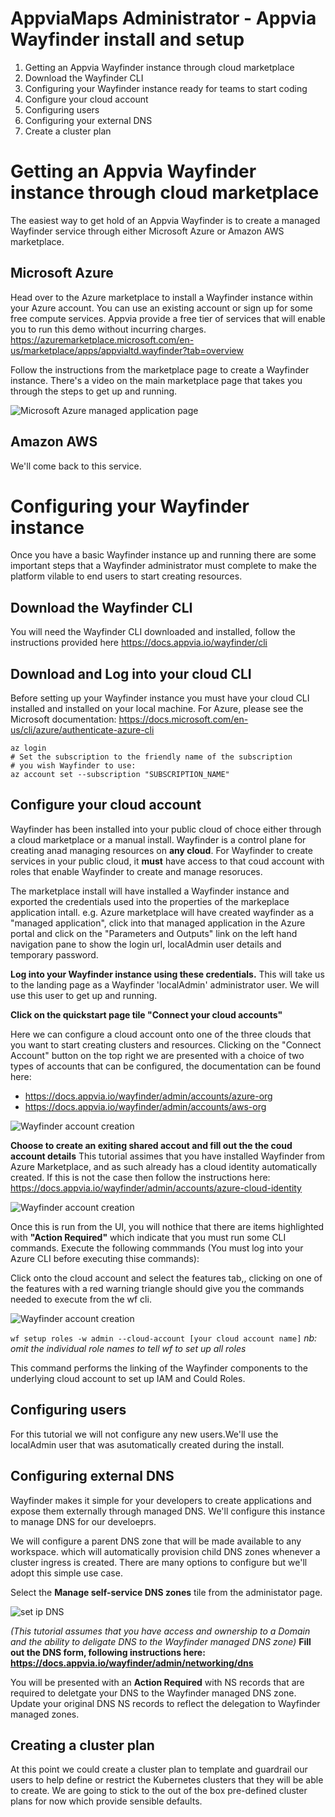 # AppviaMaps Administrator - Appvia Wayfinder install and setup


1. Getting an Appvia Wayfinder instance through cloud marketplace
2. Download the Wayfinder CLI
3. Configuring your Wayfinder instance ready for teams to start coding
4. Configure your cloud account
5. Configuring users
6. Configuring your external DNS
7. Create a cluster plan

# Getting an Appvia Wayfinder instance through cloud marketplace

The easiest way to get hold of an Appvia Wayfinder is to create a managed Wayfinder service through either Microsoft Azure or Amazon AWS marketplace. 

## Microsoft Azure
Head over to the Azure marketplace to install a Wayfinder instance within your Azure account. You can use an existing account or sign up for some free compute services. Appvia provide a free tier of services that will enable you to run this demo without incurring charges.  
https://azuremarketplace.microsoft.com/en-us/marketplace/apps/appvialtd.wayfinder?tab=overview

Follow the instructions from the marketplace page to create a Wayfinder instance. There's a video on the main marketplace page that takes you through the steps to get up and running. 

![Microsoft Azure managed application page](/img/img1.jpeg)

## Amazon AWS
We'll come back to this service. 

# Configuring your Wayfinder instance

Once you have a basic Wayfinder instance up and running there are some important steps that a Wayfinder administrator must complete to make the platform vilable to end users to start creating resources. 

## Download the Wayfinder CLI

You will need the Wayfinder CLI downloaded and installed, follow the instructions provided here https://docs.appvia.io/wayfinder/cli

## Download and Log into your cloud CLI
Before setting up your Wayfinder instance you must have your cloud CLI installed and installed on your local machine. For Azure, please see the Microsoft documentation: https://docs.microsoft.com/en-us/cli/azure/authenticate-azure-cli

```
az login 
# Set the subscription to the friendly name of the subscription 
# you wish Wayfinder to use:
az account set --subscription "SUBSCRIPTION_NAME"
```

##  Configure your cloud account
Wayfinder has been installed into your public cloud of choce either through a cloud marketplace or a manual install. Wayfinder is a control plane for creating anad managing resources on **any cloud**. For Wayfinder to create services in your public cloud, it **must** have access to that coud account with roles that enable Wayfinder to create and manage resoruces.    

The marketplace install will have installed a Wayfinder instance and exported the credentials used into the properties of the markeplace application intall. e.g. Azure marketplace will have created wayfinder as a "managed application", click into that managed application in the Azure portal and click on the "Parameters and Outputs" link on the left hand navigation pane to show the login url, localAdmin user details and temporary password. 

**Log into your Wayfinder instance using these credentials.** This will take us to the landing page as a Wayfinder 'localAdmin' administrator user. We will use this user to get up and running.

**Click on the quickstart page tile "Connect your cloud accounts"**

Here we can configure a cloud account onto one of the three clouds that you want to start creating clusters and resources. Clicking on the "Connect Account" button on the top right we are presented with a choice of two types of accounts that can be configured, the documentation can be found here:

- https://docs.appvia.io/wayfinder/admin/accounts/azure-org
- https://docs.appvia.io/wayfinder/admin/accounts/aws-org

![Wayfinder account creation](/img/img3.jpeg )

**Choose to create an exiting shared accout and fill out the the coud account details**
This tutorial assimes that you have installed Wayfinder from Azure Marketplace, and as such already has a cloud identity automatically created. If this is not the case then follow the instructions here: https://docs.appvia.io/wayfinder/admin/accounts/azure-cloud-identity

![Wayfinder account creation](/img/img4.jpeg )

Once this is run from the UI, you will nothice that there are items highlighted with **"Action Required"** which indicate that you must run some CLI commands. Execute the following commmands (You must log into your Azure CLI before executing thise commands):

Click onto the cloud account and select the features tab,, clicking on one of the features with a red warning triangle should give you the commands needed to execute from the wf cli. 

![Wayfinder account creation](/img/img10.jpeg )

```wf setup roles -w admin --cloud-account [your cloud account name]```
*nb: omit the individual role names to tell wf to set up all roles*

This command performs the linking of the Wayfinder components to the underlying cloud account to set up IAM and Could Roles. 

## Configuring users

For this tutorial we will not configure any new users.We'll use the localAdmin user that was asutomatically created during the install. 

## Configuring external DNS

Wayfinder makes it simple for your developers to create applications and expose them externally through managed DNS. We'll configure this instance to manage DNS for our develoeprs. 

We will configure a parent DNS zone that will be made available to any workspace. which will automatically provision child DNS zones whenever a cluster ingress is created. There are many options to configure but we'll adopt this simple use case.  

Select the **Manage self-service DNS zones** tile from the administator page. 

![set ip DNS](/img/img5.jpeg )

*(This tutorial assumes that you have access and ownership to a Domain and the ability to deligate DNS to the Wayfinder managed DNS zone)*
**Fill out the DNS form, following instructions here: https://docs.appvia.io/wayfinder/admin/networking/dns**

You will be presented with an **Action Required** with NS records that are required to deletgate your DNS to the Wayfinder managed DNS zone. Update your original DNS NS records to reflect the delegation to Wayfinder managed zones.

## Creating a cluster plan
At this point we could create a cluster plan to template and guardrail our users to help define or restrict the Kubernetes clusters that they will be able to create. We are going to stick to the out of the box pre-defined cluster plans for now which provide sensible defaults. 

